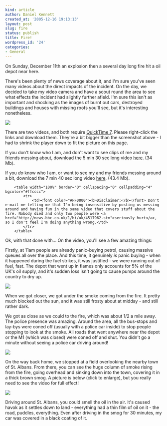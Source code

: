 ```yaml
---
kind: article
author: Daniel Kennett
created_at: '2005-12-16 19:13:13'
layout: post
slug: fire
status: publish
title: Fire!
wordpress_id: '24'
categories:
- General
---
```


On Sunday, December 11th an explosion then a several day long fire hit a oil depot near here. 

There's been plenty of news coverage about it, and I'm sure you've seen many videos about the direct impacts of the incident. On the day, we decided to take my video camera and have a scout round the area to see what effects the incident had slightly further afield. I'm sure this isn't as important and shocking as the images of burnt out cars, destroyed buildings and houses with missing roofs you'll see, but it's interesting nonetheless. 

<img src="/pictures/hemelfire/moviesc.jpg" />

<!--more-->

There are two videos, and both require <a href="http://www.apple.com/quicktime/download/">QuickTime 7</a>. Please right-click the links and download them. They're a bit bigger than the screenshot above - I had to shrink the player down to fit the picture on this page. 

If you don't know who I am, and don't want to see clips of me and my friends messing about, download the 5 min 30 sec long video <a href="/pictures/hemelfire/hemeleffects.mov">here</a>. (34 Mb).

If you <i>do</i> know who I am, or want to see my and my friends messing around a bit, download the 7 min 40 sec long video <a href="/pictures/hemelfire/fire-with-us.mov">here</a>. (43.4 Mb).

		<table width="100%" border="0" cellspacing="0" cellpadding="4" bgcolor="#ffcccc">
			<tr>
				<td><font color="#FF0000"><b>Disclaimer:</b></font> Don't e-mail me telling me that I'm being insensitive by posting us messing around and having fun in the same video that covers stuff about the fire. Nobody died and only two people were <a href="http://news.bbc.co.uk/1/hi/uk/4517962.stm">seriously hurt</a>, so I don't feel I'm doing anything wrong.</td>
			</tr>
		</table>

Ok, with that done with... On the video, you'll see a few amazing things:

Firstly, at 11am people are already panic-buying petrol, causing massive queues all over the place. And this time, it genuinely <i>is</i> panic buying - when it happened during the fuel strikes, it was justified - we were running out of fuel, fast. The depot that went up in flames only accounts for 5% of the UK's oil supply, and it's sudden loss isn't going to cause pumps around the country to dry up. 

<img src="/pictures/hemelfire/map.png" />

When we got closer, we got under the smoke coming from the fire. It pretty much blocked out the sun, and it was still frosty about at midday - and still rather dark. 

We got as close as we could to the fire, which was about 1/2 a mile away. The police presence was amazing. Around the area, all the bus-stops and lay-bys were coned off (usually with a police car inside) to stop people stopping to look at the smoke. All roads that went anywhere near the depot or the M1 (which was closed) were coned off and shut. You didn't go a minute without seeing a police car driving around! 

<img src="/pictures/hemelfire/smoke.jpg" />

On the way back home, we stopped at a field overlooking the nearby town of St. Albans. From there, you can see the huge column of smoke rising from the fire, going overhead and sinking down into the town, covering it in a thick brown smog. A picture is below (click to enlarge), but you really need to see the video for full effect!

<a href="/pictures/hemelfire/smogpanoramabig.jpg"><img src="/pictures/hemelfire/smogpanorama.jpg" /></a>

Driving around St. Albans,  you could smell the oil in the air. It's caused havok as it settles down to land - everything had a thin film of oil on it - the road, puddles, everything. Even after driving in the smog for 30 minutes, my car was covered in a black coating of it. 